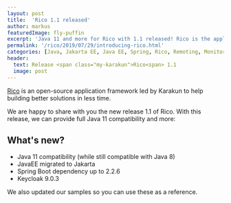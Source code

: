 ```yaml
---
layout: post
title:  'Rico 1.1 released'
author: markus
featuredImage: fly-puffin
excerpt: 'Java 11 and more for Rico with 1.1 released! Rico is the application framework initiated and maintained by Karakun to help building better enterprise solutions in less time.'
permalink: '/rico/2019/07/29/introducing-rico.html'
categories: [Java, Jakarta EE, Java EE, Spring, Rico, Remoting, Monitoring, Security, Angular, WebComponents, JavaFX, Projector]
header:
  text: Release <span class="my-karakun">Rico<span> 1.1
  image: post
---
```


[Rico](/rico) is an open-source application framework led by <span class="my-karakun">Karakun</span> to help building better solutions in less time.

We are happy to share with you the new release  1.1 of Rico. With this release, we can provide full Java 11 compatibility and more:

## What's new?

* Java 11 compatibility (while still compatible with Java 8)
* JavaEE migrated to Jakarta
* Spring Boot dependency up to 2.2.6
* Keycloak 9.0.3


We also updated our samples so you can use these as a reference.
